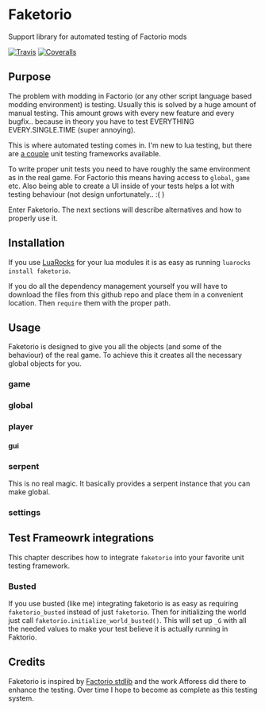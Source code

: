# Faketorio
Support library for automated testing of Factorio mods


[![Travis](https://img.shields.io/travis/JonasJurczok/faketorio.svg)](https://travis-ci.org/JonasJurczok/faketorio)
[![Coveralls](https://img.shields.io/coveralls/JonasJurczok/faketorio.svg)](https://coveralls.io/github/JonasJurczok/faketorio)

## Purpose
The problem with modding in Factorio (or any other script language based modding environment) is testing.
Usually this is solved by a huge amount of manual testing. This amount grows with every new feature and every bugfix.. because in theory you have to test EVERYTHING EVERY.SINGLE.TIME (super annoying).

This is where automated testing comes in. I'm new to lua testing, but there are [a couple](http://lua-users.org/wiki/UnitTesting) unit testing frameworks available.

To write proper unit tests you need to have roughly the same environment as in the real game. For Factorio this means having access to `global`, `game` etc. Also being able to create a UI inside of your tests helps a lot with testing behaviour (not design unfortunately.. :( )

Enter Faketorio. The next sections will describe alternatives and how to properly use it.


## Installation

If you use [LuaRocks](https://luarocks.org) for your lua modules it is as easy as running `luarocks install faketorio`.

If you do all the dependency management yourself you will have to download the files from this github repo and place them in a convenient location. Then `require` them with the proper path.

## Usage

Faketorio is designed to give you all the objects (and some of the behaviour) of the real game. To achieve this it creates all the necessary global objects for you.

### game

### global

### player

#### gui

### serpent

This is no real magic. It basically provides a serpent instance that you can make global.

### settings

## Test Frameowrk integrations

This chapter describes how to integrate `faketorio` into your favorite unit testing framework.

### Busted

If you use busted (like me) integrating faketorio is as easy as requiring `faketorio_busted` instead of just `faketorio`.
Then for initializing the world just call `faketorio.initialize_world_busted()`. This will set up `_G` with all the needed values to make your test believe it is actually running in Faktorio.

## Credits

Faketorio is inspired by [Factorio stdlib](https://github.com/Afforess/Factorio-Stdlib) and the work Afforess did there to enhance the testing.
Over time I hope to become as complete as this testing system.
